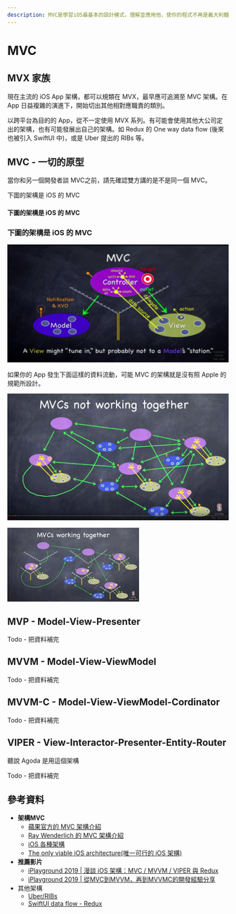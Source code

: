 ```yaml
---
description: MVC是學習iOS最基本的設計模式，理解並應用他，使你的程式不再是義大利麵。
---
```


# MVC

## **MVX 家族**

現在主流的 iOS App 架構，都可以規類在 MVX，最早應可追溯至 MVC 架構。在 App 日益複雜的演進下，開始切出其他相對應職責的類別。

以跨平台為目的的 App，從不一定使用 MVX 系列。有可能會使用其他大公司定出的架構，也有可能發展出自己的架構。如 Redux 的 One way data flow \(後來也被引入 SwiftUI 中\)，或是 Uber 提出的 RIBs 等。

## MVC - 一切的原型

當你和另一個開發者談 MVC之前，請先確認雙方講的是不是同一個 MVC。

下圖的架構是 iOS 的 MVC

#### 下圖的架構是 iOS 的 MVC

### **下圖的架構是 iOS 的 MVC**

![MVC &#x5728;&#x4E0D;&#x540C;&#x5E73;&#x53F0;&#xFF0C;&#x6703;&#x6709;&#x4E0D;&#x4E00;&#x6A23;&#x7684;&#x8CC7;&#x6599;&#x6D41;&#x52D5;&#xFF0C;iOS &#x7684; MVC &#x662F; Apple &#x7684;&#x67B6;&#x69CB;&#x5E2B;&#x91DD;&#x5C0D; Cocoa &#x6846;&#x67B6;&#x8A2D;&#x8A08;&#x7684;&#xFF0C;&#x548C;&#x5176;&#x4ED6;&#x5E73;&#x53F0;&#x4E0D;&#x4E00;&#x6A23;&#xFF0C;&#x662F;&#x5F88;&#x6B63;&#x5E38;&#x7684;](../.gitbook/assets/mvc.png)

如果你的 App 發生下面這樣的資料流動，可能 MVC 的架構就是沒有照 Apple 的規範所設計。

![&#x4E0D;&#x9075;&#x5B88; Apple &#x898F;&#x7BC4;&#x4E0B;&#x7684; MVC](../.gitbook/assets/jie-tu-20201020-shang-wu-9.02.50.png)

![&#x6BCF;&#x4E00;&#x7D44; MVC &#x90FD;&#x7167;&#x898F;&#x7BC4;&#x9032;&#x884C;](../.gitbook/assets/mvc_working_together.jpg)

## MVP - Model-View-Presenter

Todo - 把資料補完

## MVVM - Model-View-ViewModel

Todo - 把資料補完

## MVVM-C - Model-View-ViewModel-Cordinator

Todo - 把資料補完

## VIPER - View-Interactor-Presenter-Entity-Router

聽說 Agoda 是用這個架構

Todo - 把資料補完

##  參考資料

* **架構MVC**
  * [蘋果官方的 MVC 架構介紹](https://developer.apple.com/library/archive/documentation/General/Conceptual/DevPedia-CocoaCore/MVC.html)
  * [Ray Wenderlich 的 MVC 架構介紹](https://www.raywenderlich.com/1073-model-view-controller-mvc-in-ios-a-modern-approach)
  * [iOS 各種架構](https://medium.com/ios-os-x-development/ios-architecture-patterns-ecba4c38de52)
  * [The only viable iOS architecture\(唯一可行的 iOS 架構\)](https://medium.com/flawless-app-stories/the-only-viable-ios-architecture-c42f7b4c845d)
* **推薦影片**
  * [iPlayground 2019 \| 漫談 iOS 架構：MVC / MVVM / VIPER 與 Redux](https://www.youtube.com/watch?v=qDyb6AkX0s0)
  * [iPlayground 2019 \| 從MVC到MVVM，再到MVVMC的開發經驗分享](https://www.youtube.com/watch?v=0GQXVfahdI4)
* 其他架構
  * [Uber/RIBs](https://github.com/uber/RIBs)
  * [SwiftUI data flow - Redux](https://developer.apple.com/documentation/swiftui/state-and-data-flow)

